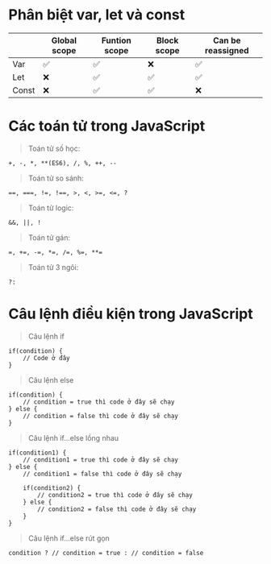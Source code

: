 # Phân biệt var, let và const 
|       | Global scope | Funtion scope | Block scope | Can be reassigned |
|-------|--------------|---------------|-------------|-------------------|  
|  Var  |       ✅    |       ✅      |      ❌     |        ✅        |
|  Let  |      ❌     |       ✅      |      ✅     |        ✅        |
| Const |      ❌     |       ✅      |      ✅     |        ❌        |
# Các toán tử trong JavaScript
> Toán tử số học: 
```
+, -, *, **(ES6), /, %, ++, --
```
> Toán tử so sánh: 
```
==, ===, !=, !==, >, <, >=, <=, ?
```
> Toán tử logic: 
```
&&, ||, !
```
> Toán tử gán: 
```
=, +=, -=, *=, /=, %=, **= 
```
> Toán tử 3 ngôi: 
```
?:
```
# Câu lệnh điều kiện trong JavaScript
> Câu lệnh if
```
if(condition) {
	// Code ở đây
}
```
> Câu lệnh else 
```
if(condition) {
	// condition = true thì code ở đây sẽ chạy
} else {
	// condition = false thì code ở đây sẽ chạy
}
```
> Câu lệnh if...else lồng nhau
```
if(condition1) {
	// condition1 = true thì code ở đây sẽ chạy
} else {
	// condition1 = false thì code ở đây sẽ chạy
    
    if(condition2) {
	    // condition2 = true thì code ở đây sẽ chạy
    } else {
	    // condition2 = false thì code ở đây sẽ chạy
    }
}
```
> Câu lệnh if...else rút gọn
```
condition ? // condition = true : // condition = false
```
